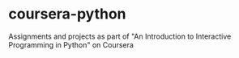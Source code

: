 # coursera-python
Assignments and projects as part of "An Introduction to Interactive Programming in Python" on Coursera
